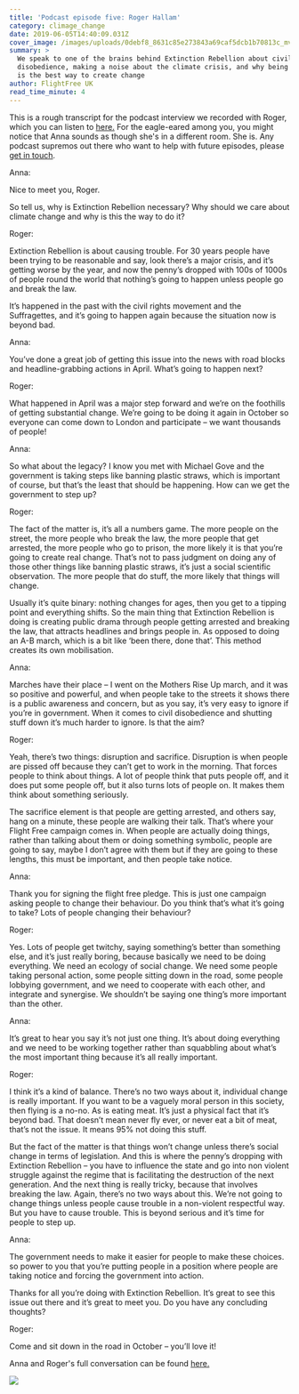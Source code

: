 ```yaml
---
title: 'Podcast episode five: Roger Hallam'
category: climage_change
date: 2019-06-05T14:40:09.031Z
cover_image: /images/uploads/0debf8_8631c85e273843a69caf5dcb1b70813c_mv2.webp
summary: >
  We speak to one of the brains behind Extinction Rebellion about civil
  disobedience, making a noise about the climate crisis, and why being a rebel
  is the best way to create change
author: FlightFree UK
read_time_minute: 4
---
```

This is a rough transcript for the podcast interview we recorded with Roger, which you can listen to [here.](https://www.flightfree.co.uk/podcast/episode/c2012cea/roger-hallam) For the eagle-eared among you, you might notice that Anna sounds as though she's in a different room. She is. Any podcast supremos out there who want to help with future episodes, please [get in touch](https://www.flightfree.co.uk/contact).

Anna: 

Nice to meet you, Roger.

So tell us, why is Extinction Rebellion necessary? Why should we care about climate change and why is this the way to do it?

Roger:

Extinction Rebellion is about causing trouble. For 30 years people have been trying to be reasonable and say, look there’s a major crisis, and it’s getting worse by the year, and now the penny’s dropped with 100s of 1000s of people round the world that nothing’s going to happen unless people go and break the law. 

It’s happened in the past with the civil rights movement and the Suffragettes, and it’s going to happen again because the situation now is beyond bad.

Anna:

You’ve done a great job of getting this issue into the news with road blocks and headline-grabbing actions in April. What’s going to happen next?

Roger:

What happened in April was a major step forward and we’re on the foothills of getting substantial change. We’re going to be doing it again in October so everyone can come down to London and participate – we want thousands of people! 

Anna:

So what about the legacy? I know you met with Michael Gove and the government is taking steps like banning plastic straws, which is important of course, but that’s the least that should be happening. How can we get the government to step up?

Roger:

The fact of the matter is, it’s all a numbers game. The more people on the street, the more people who break the law, the more people that get arrested, the more people who go to prison, the more likely it is that you’re going to create real change. That’s not to pass judgment on doing any of those other things like banning plastic straws, it’s just a social scientific observation. The more people that do stuff, the more likely that things will change. 

Usually it’s quite binary: nothing changes for ages, then you get to a tipping point and everything shifts. So the main thing that Extinction Rebellion is doing is creating public drama through people getting arrested and breaking the law, that attracts headlines and brings people in. As opposed to doing an A-B march, which is a bit like ‘been there, done that’. This method creates its own mobilisation.

Anna:

Marches have their place – I went on the Mothers Rise Up march, and it was so positive and powerful, and when people take to the streets it shows there is a public awareness and concern, but as you say, it’s very easy to ignore if you’re in government. When it comes to civil disobedience and shutting stuff down it’s much harder to ignore. Is that the aim?

Roger:

Yeah, there’s two things: disruption and sacrifice. Disruption is when people are pissed off because they can’t get to work in the morning. That forces people to think about things. A lot of people think that puts people off, and it does put some people off, but it also turns lots of people on. It makes them think about something seriously. 

The sacrifice element is that people are getting arrested, and others say, hang on a minute, these people are walking their talk. That’s where your Flight Free campaign comes in. When people are actually doing things, rather than talking about them or doing something symbolic, people are going to say, maybe I don’t agree with them but if they are going to these lengths, this must be important, and then people take notice. 

Anna:

Thank you for signing the flight free pledge. This is just one campaign asking people to change their behaviour. Do you think that’s what it’s going to take? Lots of people changing their behaviour?

Roger:

Yes. Lots of people get twitchy, saying something’s better than something else, and it’s just really boring, because basically we need to be doing everything. We need an ecology of social change. We need some people taking personal action, some people sitting down in the road, some people lobbying government, and we need to cooperate with each other, and integrate and synergise. We shouldn’t be saying one thing’s more important than the other. 

Anna:

It’s great to hear you say it’s not just one thing. It’s about doing everything and we need to be working together rather than squabbling about what’s the most important thing because it’s all really important. 

Roger:

I think it’s a kind of balance. There’s no two ways about it, individual change is really important. If you want to be a vaguely moral person in this society, then flying is a no-no. As is eating meat. It’s just a physical fact that it’s beyond bad. That doesn’t mean never fly ever, or never eat a bit of meat, that’s not the issue. It means 95% not doing this stuff. 

But the fact of the matter is that things won’t change unless there’s social change in terms of legislation. And this is where the penny’s dropping with Extinction Rebellion – you have to influence the state and go into non violent struggle against the regime that is facilitating the destruction of the next generation. And the next thing is really tricky, because that involves breaking the law. Again, there’s no two ways about this. We’re not going to change things unless people cause trouble in a non-violent respectful way. But you have to cause trouble. This is beyond serious and it’s time for people to step up. 

Anna:

The government needs to make it easier for people to make these choices. so power to you that you’re putting people in a position where people are taking notice and forcing the government into action. 

Thanks for all you’re doing with Extinction Rebellion. It’s great to see this issue out there and it’s great to meet you. Do you have any concluding thoughts?

Roger:

Come and sit down in the road in October – you’ll love it!

Anna and Roger's full conversation can be found [here.](https://www.flightfree.co.uk/podcast/episode/c2012cea/roger-hallam)

![](/images/uploads/0debf8_8631c85e273843a69caf5dcb1b70813c_mv2.webp)
